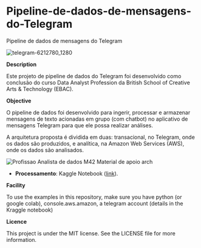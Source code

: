 # Pipeline-de-dados-de-mensagens-do-Telegram
Pipeline de dados de mensagens do Telegram

![telegram-6212780_1280](https://github.com/melaniedelia/Pipeline-de-dados-de-mensagens-do-Telegram/assets/150452346/08a06800-9f8d-4bc7-b9f1-ae7133db2e49)



**Description**

Este projeto de pipeline de dados do Telegram foi desenvolvido como conclusão do curso Data Analyst Profession da British School of Creative Arts & Technology (EBAC).


**Objective**

O pipeline de dados foi desenvolvido para ingerir, processar e armazenar mensagens de texto acionadas em grupo (com chatbot) no aplicativo de mensagens Telegram para que ele possa realizar análises.

A arquitetura proposta é dividida em duas: transacional, no Telegram, onde os dados são produzidos, e analítica, na Amazon Web Services (AWS), onde os dados são analisados.

![Profissao Analista de dados M42 Material de apoio arch](https://github.com/melaniedelia/Pipeline-de-dados-de-mensagens-do-Telegram/assets/150452346/8219a91c-4f37-43e0-b649-4036a47324a4)


 - **Processamento**:
    Kaggle Notebook ([link](https://www.kaggle.com/code/deliamelanie/pipeline-de-dados-de-mensagens-do-telegram)).
   
   
**Facility**

To use the examples in this repository, make sure you have python (or google colab), console.aws.amazon, a telegram account (details in the Kraggle notebook) 

**Licence**

This project is under the MIT license. See the LICENSE file for more information.
   
